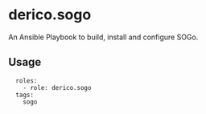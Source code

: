 # derico.sogo


An Ansible Playbook to build, install and configure SOGo.

## Usage


      roles:
        - role: derico.sogo
	  tags:
	    sogo


